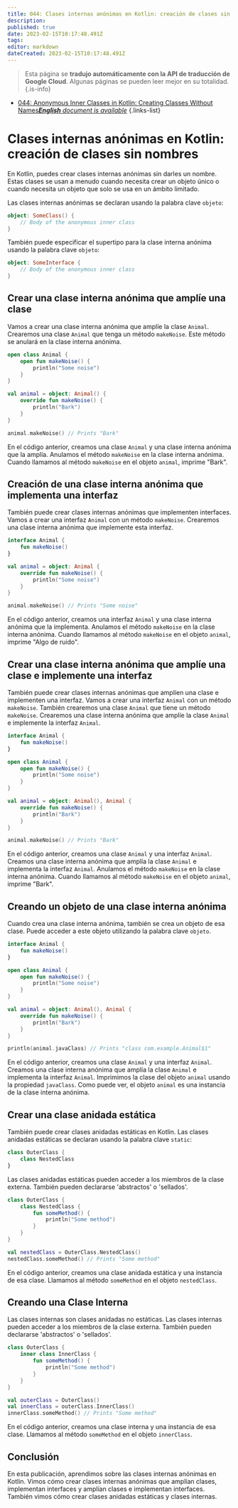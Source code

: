 ```yaml
---
title: 044: Clases internas anónimas en Kotlin: creación de clases sin nombres
description: 
published: true
date: 2023-02-15T10:17:48.491Z
tags: 
editor: markdown
dateCreated: 2023-02-15T10:17:48.491Z
---
```


> Esta página se **tradujo automáticamente con la API de traducción de Google Cloud**.
Algunas páginas se pueden leer mejor en su totalidad.{.is-info}



- [044: Anonymous Inner Classes in Kotlin: Creating Classes Without Names***English** document is available*](/en/Knowledge-base/Kotlin/Learning/044-anonymous-inner-classes-in-kotlin-creating-classes-without-names)
{.links-list}


# Clases internas anónimas en Kotlin: creación de clases sin nombres

En Kotlin, puedes crear clases internas anónimas sin darles un nombre. Estas clases se usan a menudo cuando necesita crear un objeto único o cuando necesita un objeto que solo se usa en un ámbito limitado.

Las clases internas anónimas se declaran usando la palabra clave `objeto`:

```kotlin
object: SomeClass() {
    // Body of the anonymous inner class
}
```

También puede especificar el supertipo para la clase interna anónima usando la palabra clave `objeto`:

```kotlin
object: SomeInterface {
    // Body of the anonymous inner class
}
```

## Crear una clase interna anónima que amplíe una clase

Vamos a crear una clase interna anónima que amplíe la clase `Animal`. Crearemos una clase `Animal` que tenga un método `makeNoise`. Este método se anulará en la clase interna anónima.

```kotlin
open class Animal {
    open fun makeNoise() {
        println("Some noise")
    }
}

val animal = object: Animal() {
    override fun makeNoise() {
        println("Bark")
    }
}

animal.makeNoise() // Prints "Bark"
```

En el código anterior, creamos una clase `Animal` y una clase interna anónima que la amplía. Anulamos el método `makeNoise` en la clase interna anónima. Cuando llamamos al método `makeNoise` en el objeto `animal`, imprime "Bark".

## Creación de una clase interna anónima que implementa una interfaz

También puede crear clases internas anónimas que implementen interfaces. Vamos a crear una interfaz `Animal` con un método `makeNoise`. Crearemos una clase interna anónima que implemente esta interfaz.

```kotlin
interface Animal {
    fun makeNoise()
}

val animal = object: Animal {
    override fun makeNoise() {
        println("Some noise")
    }
}

animal.makeNoise() // Prints "Some noise"
```

En el código anterior, creamos una interfaz `Animal` y una clase interna anónima que la implementa. Anulamos el método `makeNoise` en la clase interna anónima. Cuando llamamos al método `makeNoise` en el objeto `animal`, imprime "Algo de ruido".

## Crear una clase interna anónima que amplíe una clase e implemente una interfaz

También puede crear clases internas anónimas que amplíen una clase e implementen una interfaz. Vamos a crear una interfaz `Animal` con un método `makeNoise`. También crearemos una clase `Animal` que tiene un método `makeNoise`. Crearemos una clase interna anónima que amplíe la clase `Animal` e implemente la interfaz `Animal`.

```kotlin
interface Animal {
    fun makeNoise()
}

open class Animal {
    open fun makeNoise() {
        println("Some noise")
    }
}

val animal = object: Animal(), Animal {
    override fun makeNoise() {
        println("Bark")
    }
}

animal.makeNoise() // Prints "Bark"
```

En el código anterior, creamos una clase `Animal` y una interfaz `Animal`. Creamos una clase interna anónima que amplía la clase `Animal` e implementa la interfaz `Animal`. Anulamos el método `makeNoise` en la clase interna anónima. Cuando llamamos al método `makeNoise` en el objeto `animal`, imprime "Bark".

## Creando un objeto de una clase interna anónima

Cuando crea una clase interna anónima, también se crea un objeto de esa clase. Puede acceder a este objeto utilizando la palabra clave `objeto`.

```kotlin
interface Animal {
    fun makeNoise()
}

open class Animal {
    open fun makeNoise() {
        println("Some noise")
    }
}

val animal = object: Animal(), Animal {
    override fun makeNoise() {
        println("Bark")
    }
}

println(animal.javaClass) // Prints "class com.example.Animal$1"
```

En el código anterior, creamos una clase `Animal` y una interfaz `Animal`. Creamos una clase interna anónima que amplía la clase `Animal` e implementa la interfaz `Animal`. Imprimimos la clase del objeto `animal` usando la propiedad `javaClass`. Como puede ver, el objeto `animal` es una instancia de la clase interna anónima.

## Crear una clase anidada estática

También puede crear clases anidadas estáticas en Kotlin. Las clases anidadas estáticas se declaran usando la palabra clave `static`:

```kotlin
class OuterClass {
    class NestedClass
}
```

Las clases anidadas estáticas pueden acceder a los miembros de la clase externa. También pueden declararse 'abstractos' o 'sellados'.

```kotlin
class OuterClass {
    class NestedClass {
        fun someMethod() {
            println("Some method")
        }
    }
}

val nestedClass = OuterClass.NestedClass()
nestedClass.someMethod() // Prints "Some method"
```

En el código anterior, creamos una clase anidada estática y una instancia de esa clase. Llamamos al método `someMethod` en el objeto `nestedClass`.

## Creando una Clase Interna

Las clases internas son clases anidadas no estáticas. Las clases internas pueden acceder a los miembros de la clase externa. También pueden declararse 'abstractos' o 'sellados'.

```kotlin
class OuterClass {
    inner class InnerClass {
        fun someMethod() {
            println("Some method")
        }
    }
}

val outerClass = OuterClass()
val innerClass = outerClass.InnerClass()
innerClass.someMethod() // Prints "Some method"
```

En el código anterior, creamos una clase interna y una instancia de esa clase. Llamamos al método `someMethod` en el objeto `innerClass`.

## Conclusión

En esta publicación, aprendimos sobre las clases internas anónimas en Kotlin. Vimos cómo crear clases internas anónimas que amplían clases, implementan interfaces y amplían clases e implementan interfaces. También vimos cómo crear clases anidadas estáticas y clases internas.